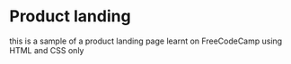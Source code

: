 # Product landing
this is a sample of a product landing page learnt on FreeCodeCamp using HTML and CSS only